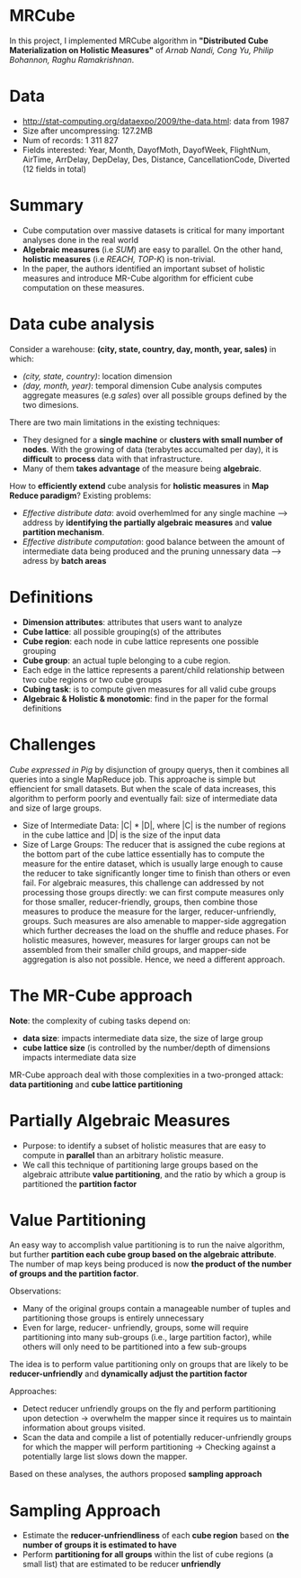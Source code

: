 MRCube
======
In this project, I implemented MRCube algorithm in **"Distributed Cube Materialization on Holistic Measures"** of *Arnab Nandi, Cong Yu, Philip Bohannon, Raghu Ramakrishnan*.

Data
======
 - http://stat-computing.org/dataexpo/2009/the-data.html: data from 1987
 - Size after uncompressing:  127.2MB
 - Num of records: 1 311 827
 - Fields interested: Year, Month, DayofMoth, DayofWeek, FlightNum, AirTime, ArrDelay, DepDelay, Des, Distance, CancellationCode, Diverted (12 fields in total)

Summary
======
 - Cube computation over massive datasets is critical for many important analyses done in the real world
 - **Algebraic measures** (i.e *SUM*) are easy to parallel. On the other hand, **holistic measures** (i.e *REACH, TOP-K*) is non-trivial.
 - In the paper, the authors identified an important subset of holistic measures and introduce MR-Cube algorithm for efficient cube computation on these measures.

Data cube analysis
======
Consider a warehouse: **(city, state, country, day, month, year, sales)** in which:
- *(city, state, country)*: location dimension
- *(day, month, year)*: temporal dimension
Cube analysis computes aggregate measures (e.g *sales*) over all possible groups defined by the two dimesions. 

There are two main limitations in the existing techniques:
- They designed for a **single machine** or **clusters with small number of nodes**. With the growing of data (terabytes accumalted per day), it is **difficult** to **process** data with that infrastructure.
- Many of them **takes advantage** of the measure being **algebraic**.

How to **efficiently extend** cube analysis for **holistic measures** in **Map Reduce paradigm**? Existing problems:
- *Effective distribute data*: avoid overhemlmed for any single machine --> address by **identifying the partially algebraic measures** and **value partition mechanism**.
- *Effective distribute computation*: good balance between the amount of intermediate data being produced and the pruning unnessary data --> adress by **batch areas** 

Definitions
======
- **Dimension attributes**: attributes that users want to analyze
- **Cube lattice**: all possible grouping(s) of the attributes
- **Cube region**: each node in cube lattice represents one possible grouping 
- **Cube group**: an actual tuple belonging to a cube region.
- Each edge in the lattice represents a parent/child relationship between two cube regions or two cube groups
- **Cubing task**: is to compute given measures for all valid cube groups
- **Algebraic & Holistic & monotomic**: find in the paper for the formal definitions

Challenges
======
*Cube expressed in Pig* by disjunction of groupy querys, then it combines all queries into a single MapReduce job. This approache is simple but effiencient for small datasets. But when the scale of data increases, this algorithm to perform poorly and eventually fail: size of intermediate data and size of large groups.

- Size of Intermediate Data: |C| * |D|, where |C| is the number of regions in the cube lattice and |D| is the size of the input data
- Size of Large Groups: The reducer that is assigned the cube regions at the bottom part of the cube lattice essentially has to compute the measure for the entire dataset, which is usually large enough to cause the reducer to take significantly longer time to finish than others or even fail. For algebraic measures, this challenge can addressed by not processing those groups directly: we can first compute measures only for those smaller, reducer-friendly, groups, then combine those measures to produce the measure for the larger, reducer-unfriendly, groups. Such measures are also amenable to mapper-side aggregation which further decreases the load on the shuffle and reduce phases. For holistic measures, however, measures for larger groups can not be assembled from their smaller child groups, and mapper-side aggregation is also not possible. Hence, we need a different approach.

The MR-Cube approach
======
**Note**: the complexity of cubing tasks depend on:
- **data size**: impacts intermediate data size, the size of large group
- **cube lattice size** (is controlled by the number/depth of dimensions impacts intermediate data size

MR-Cube approach deal with those complexities in a two-pronged attack: **data partitioning** and **cube lattice partitioning**

Partially Algebraic Measures
======
- Purpose: to identify a subset of holistic measures that are easy to compute in **parallel** than an arbitrary holistic measure.
- We call this technique of partitioning large groups based on the algebraic attribute **value partitioning**, and the ratio by which a group is partitioned the **partition factor**

Value Partitioning
======
An easy way to accomplish value partitioning is to run the naive algorithm, but further **partition each cube group based on the algebraic attribute**. The number of map keys being produced is now **the product of the number of groups and the partition factor**.

Observations:
- Many of the original groups contain a manageable number of tuples and partitioning those groups is entirely unnecessary
- Even for large, reducer- unfriendly, groups, some will require partitioning into many sub-groups (i.e., large partition factor), while others will only need to be partitioned into a few sub-groups

The idea is to perform value partitioning only on groups that are likely to be **reducer-unfriendly** and **dynamically adjust the partition factor**

Approaches:
- Detect reducer unfriendly groups on the fly and perform partitioning upon detection -> overwhelm the mapper since it requires us to maintain information about groups visited.
- Scan the data and compile a list of potentially reducer-unfriendly groups for which the mapper will perform partitioning -> Checking against a potentially large list slows down the mapper.

Based on these analyses, the authors proposed **sampling approach**

Sampling Approach
======
- Estimate the **reducer-unfriendliness** of each **cube region** based on **the number of groups it is estimated to have**
- Perform **partitioning for all groups** within the list of cube regions (a small list) that are estimated to be reducer **unfriendly**
